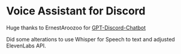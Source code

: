 # Voice Assistant for Discord 

Huge thanks to ErnestAroozoo for [GPT-Discord-Chatbot](https://github.com/ErnestAroozoo/GPT-Discord-Chatbot)

Did some alterations to use Whisper for Speech to text and adjusted ElevenLabs API. 
